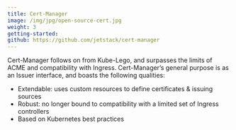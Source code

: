 ```yaml
---
title: Cert-Manager
image: /img/jpg/open-source-cert.jpg
weight: 3
getting-started:
github: https://github.com/jetstack/cert-manager
---
```


Cert-Manager follows on from Kube-Lego, and surpasses the limits of ACME and compatibility with Ingress. Cert-Manager’s general purpose is as an Issuer interface, and boasts the following qualities:

* Extendable: uses custom resources to define certificates &amp; issuing sources
* Robust: no longer bound to compatibility with a limited set of Ingress controllers
* Based on Kubernetes best practices